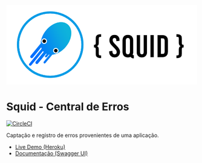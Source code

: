 ![Logo do Squad](res/full-color.png)
# Squid - Central de Erros
[![CircleCI](https://circleci.com/gh/codenation-dev/squad-3-ad-java-dbserver-1/tree/master.svg?style=svg)](https://circleci.com/gh/codenation-dev/squad-3-ad-java-dbserver-1/tree/master)

Captação e registro de erros provenientes de uma aplicação.

* [Live Demo (Heroku)]((https://squid-central-erros.herokuapp.com/))
* [Documentação (Swagger UI)]((https://squid-central-erros.herokuapp.com/swagger-ui.html))